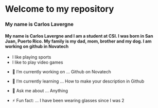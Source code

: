 # Welcome to my repository
### My name is Carlos Lavergne
#### My name is Carlos Lavergne and I am a student at CSI. I was born in San Juan, Puerto Rico. My family is my dad, mom, brother and my dog. I am working on github in Novatech
* I like playing sports
* I like to play video games



- 🔭 I’m currently working on ... Github on Novatech
- 🌱 I’m currently learning ... How to make your description in Github


- 💬 Ask me about ... Anything


- ⚡ Fun fact: ... I have been wearing glasses since I was 2
